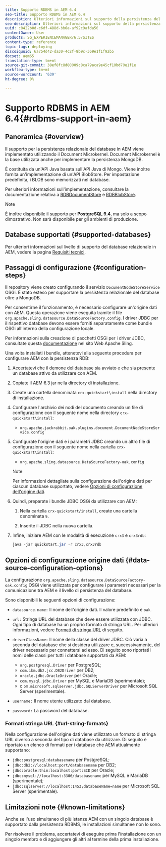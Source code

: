```yaml
---
title: Supporto RDBMS in AEM 6.4
seo-title: Supporto RDBMS in AEM 6.4
description: Ulteriori informazioni sul supporto della persistenza del database relazionale in AEM 6.4 e sulle opzioni di configurazione disponibili.
seo-description: Ulteriori informazioni sul supporto della persistenza del database relazionale in AEM 6.4 e sulle opzioni di configurazione disponibili.
uuid: c8422b0d-c6df-488d-bb6a-af92c9afda50
contentOwner: User
products: SG_EXPERIENCEMANAGER/6.5/SITES
content-type: reference
topic-tags: deploying
discoiquuid: 6a754d42-da30-4c2f-8b9c-369e1f1f92b5
docset: aem65
translation-type: tm+mt
source-git-commit: 38ef8fc8d80009c8ca79aca9e45cf10bd70e1f1e
workflow-type: tm+mt
source-wordcount: '639'
ht-degree: 0%

---
```



# Supporto RDBMS in AEM 6.4{#rdbms-support-in-aem}

## Panoramica {#overview}

Il supporto per la persistenza relazionale del database in AEM viene implementato utilizzando il Document Microkernel. Document Microkernel è la base utilizzata anche per implementare la persistenza MongoDB.

È costituita da un&#39;API Java basata sull&#39;API Java di Mongo. Viene inoltre fornita un&#39;implementazione di un&#39;API BlobStore. Per impostazione predefinita, i BLOB sono memorizzati nel database.

Per ulteriori informazioni sull&#39;implementazione, consultare la documentazione relativa a [RDBDocumentStore](https://jackrabbit.apache.org/oak/docs/apidocs/org/apache/jackrabbit/oak/plugins/document/rdb/RDBDocumentStore.html) e [RDBBlobStore](https://jackrabbit.apache.org/oak/docs/apidocs/org/apache/jackrabbit/oak/plugins/document/rdb/RDBBlobStore.html).

>[!NOTE]
>
>È inoltre disponibile il supporto per **PostgreSQL 9.4**, ma solo a scopo dimostrativo. Non sarà disponibile per gli ambienti di produzione.

## Database supportati {#supported-databases}

Per ulteriori informazioni sul livello di supporto del database relazionale in AEM, vedere la pagina [Requisiti tecnici](/help/sites-deploying/technical-requirements.md).

## Passaggi di configurazione {#configuration-steps}

Il repository viene creato configurando il servizio `DocumentNodeStoreService` OSGi. È stato esteso per supportare la persistenza relazionale del database oltre a MongoDB.

Per consentirne il funzionamento, è necessario configurare un&#39;origine dati con AEM. Questa operazione viene eseguita tramite il file `org.apache.sling.datasource.DataSourceFactory.config`. I driver JDBC per il rispettivo database devono essere forniti separatamente come bundle OSGi all&#39;interno della configurazione locale.

Per informazioni sulla creazione di pacchetti OSGi per i driver JDBC, consultate questa [documentazione](https://sling.apache.org/documentation/bundles/datasource-providers.html#convert-driver-jars-to-bundle) nel sito Web Apache Sling.

Una volta installati i bundle, attenetevi alla seguente procedura per configurare AEM con la persistenza RDB:

1. Accertatevi che il demone del database sia avviato e che sia presente un database attivo da utilizzare con AEM.
1. Copiate il AEM 6.3 jar nella directory di installazione.
1. Create una cartella denominata `crx-quickstart\install` nella directory di installazione.
1. Configurare l&#39;archivio dei nodi del documento creando un file di configurazione con il seguente nome nella directory `crx-quickstart\install`:

   * `org.apache.jackrabbit.oak.plugins.document.DocumentNodeStoreService.config`

1. Configurate l&#39;origine dati e i parametri JDBC creando un altro file di configurazione con il seguente nome nella cartella `crx-quickstart\install`:

   * `org.apache.sling.datasource.DataSourceFactory-oak.config`
   >[!NOTE]
   >
   >Per informazioni dettagliate sulla configurazione dell&#39;origine dati per ciascun database supportato, vedere [Opzioni di configurazione dell&#39;origine dati](/help/sites-deploying/rdbms-support-in-aem.md#data-source-configuration-options).

1. Quindi, preparate i bundle JDBC OSGi da utilizzare con AEM:

   1. Nella cartella `crx-quickstart/install`, create una cartella denominata `9`.

   1. Inserite il JDBC nella nuova cartella.

1. Infine, iniziare AEM con le modalità di esecuzione `crx3` e `crx3rdb`:

   ```java
   java -jar quickstart.jar -r crx3,crx3rdb
   ```

## Opzioni di configurazione origine dati {#data-source-configuration-options}

La configurazione `org.apache.sling.datasource.DataSourceFactory-oak.config` OSGi viene utilizzata per configurare i parametri necessari per la comunicazione tra AEM e il livello di persistenza del database.

Sono disponibili le seguenti opzioni di configurazione:

* `datasource.name:` Il nome dell&#39;origine dati. Il valore predefinito è `oak`.

* `url:` Stringa URL del database che deve essere utilizzata con JDBC. Ogni tipo di database ha un proprio formato di stringa URL. Per ulteriori informazioni, vedere [Formati di stringa URL](/help/sites-deploying/rdbms-support-in-aem.md#url-string-formats) di seguito.

* `driverClassName:` Il nome della classe del driver JDBC. Ciò varia a seconda del database che si desidera utilizzare e, successivamente, del driver necessario per connettersi ad esso. Di seguito sono riportati i nomi delle classi per tutti i database supportati da AEM:

   * `org.postgresql.Driver` per PostgreSQL;
   * `com.ibm.db2.jcc.DB2Driver` per DB2;
   * `oracle.jdbc.OracleDriver` per  Oracle;
   * `com.mysql.jdbc.Driver` per MySQL e MariaDB (sperimentale);
   * c `om.microsoft.sqlserver.jdbc.SQLServerDriver` per Microsoft SQL Server (sperimentale).

* `username:` Il nome utente utilizzato dal database.

* `password:` La password del database.

### Formati stringa URL {#url-string-formats}

Nella configurazione dell&#39;origine dati viene utilizzato un formato di stringa URL diverso a seconda del tipo di database da utilizzare. Di seguito è riportato un elenco di formati per i database che AEM attualmente supportano:

* `jdbc:postgresql:databasename` per PostgreSQL;
* `jdbc:db2://localhost:port/databasename` per DB2;
* `jdbc:oracle:thin:localhost:port:SID` per  Oracle;
* `jdbc:mysql://localhost:3306/databasename` per MySQL e MariaDB (sperimentale);
* `jdbc:sqlserver://localhost:1453;databaseName=name` per Microsoft SQL Server (sperimentale).

## Limitazioni note {#known-limitations}

Anche se l&#39;uso simultaneo di più istanze AEM con un singolo database è supportato dalla persistenza RDBMS, le installazioni simultanee non lo sono.

Per risolvere il problema, accertatevi di eseguire prima l&#39;installazione con un singolo membro e di aggiungere gli altri al termine della prima installazione.

